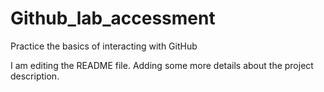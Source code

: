 # Github_lab_accessment
Practice the basics of interacting with GitHub

I am editing the README file. Adding some more details about the project description.
